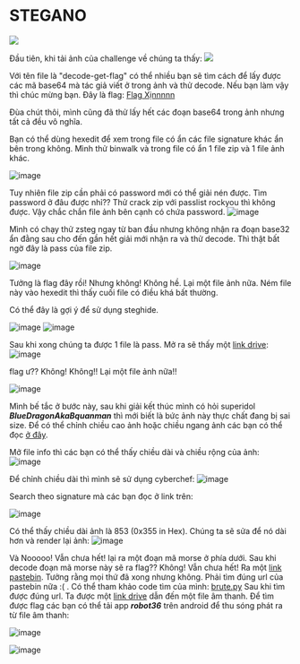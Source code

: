 # STEGANO
![](https://github.com/northern-cyber/CTF/blob/main/WannaOne2022/WU/challenge.png)

Đầu tiên, khi tải ảnh của challenge về chúng ta thấy:
![](https://github.com/northern-cyber/CTF/blob/main/WannaOne2022/WU/decode-get-flag.png)

Với tên file là "decode-get-flag" có thể nhiều bạn sẽ tìm cách để lấy được các mã base64 mà tác giả viết ở trong ảnh và thử decode. Nếu bạn làm vậy thì chúc mừng bạn.
Đây là flag: [Flag Xịnnnnn]([https://bit.ly/3Wd1Myu](https://www.google.com/search?q=h%C3%ACnh+troll&sxsrf=ALiCzsazNaa9xanTQWF49caNg3sokJBp8Q:3667008736853&source=lnms&tbm=isch&sa=X&ved=2ahUKEwj4zOO8q4T7AhUl-jgGHahNBNoQ_AUoAXoECAIQAw&biw=730&bih=981&dpr=0.94#io.rc=BDbujqGIWFYSZM))

Đùa chút thôi, mình cũng đã thử lấy hết các đoạn base64 trong ảnh nhưng tất cả đều vô nghĩa.

Bạn có thể dùng hexedit để xem trong file có ẩn các file signature khác ẩn bên trong không. Mình thử binwalk và trong file có ẩn 1 file zip và 1 file ảnh khác.

![image](https://user-images.githubusercontent.com/65294114/207081272-9c0a27d0-14dd-4486-9642-949d668e1b86.png)

Tuy nhiên file zip cần phải có password mới có thể giải nén được. Tìm password ở đâu được nhỉ?? Thử crack zip với passlist rockyou thì không được. Vậy chắc chắn file ảnh bên cạnh có chứa password.
![image](https://user-images.githubusercontent.com/65294114/207084524-71a796f9-3e3f-4465-a1e6-dd7b0ed366ca.png)

Mình có chạy thử zsteg ngay từ ban đầu nhưng không nhận ra đoạn base32 ẩn đằng sau cho đến gần hết giải mới nhận ra và thử decode. Thì thật bất ngờ đây là pass của file zip.

![image](https://user-images.githubusercontent.com/65294114/207086324-e52a8094-920f-475a-af6d-4862af22c9f7.png)

Tưởng là flag đây rồi! Nhưng không! Không hề. Lại một file ảnh nữa. Ném file này vào hexedit thì thấy cuối file có điều khá bất thường.

Có thể đây là gợi ý để sử dụng steghide.

![image](https://user-images.githubusercontent.com/65294114/207093067-b110c881-ff71-45de-98c2-3ad73ed83c48.png)
![image](https://user-images.githubusercontent.com/65294114/207093379-f079440a-bbdf-4ea4-8afa-c661c3f31dff.png)

Sau khi xong chúng ta được 1 file là pass.
Mở ra sẽ thấy một [link drive](https://drive.google.com/file/d/1huVD4WvErpgr5Bhc3ArkXYNu4Hoe8kpk/view?usp=sharing):
![image](https://user-images.githubusercontent.com/65294114/207093550-647d3152-967c-483e-8f7e-625278e463eb.png)

flag ư?? Không! Không!! Lại một file ảnh nữa!!

![image](https://user-images.githubusercontent.com/65294114/207094574-fe695ad6-40c1-4476-9eef-1403faf6936b.png)

Mình bế tắc ở bước này, sau khi giải kết thúc mình có hỏi superidol ***BlueDragonAkaBquanman*** thì mới biết là bức ảnh này thực chất đang bị sai size. Để có thể chỉnh chiều cao ảnh hoặc chiều ngang ảnh các bạn có thể đọc [ở đây](https://blog.cyberhacktics.com/hiding-information-by-changing-an-images-height/).

Mở file info thì các bạn có thể thấy chiều dài và chiều rộng của ảnh:
![image](https://user-images.githubusercontent.com/65294114/207096477-2621013c-b051-4358-9364-a4b6a76d4f5b.png)

Để chỉnh chiều dài thì mình sẽ sử dụng cyberchef:
![image](https://user-images.githubusercontent.com/65294114/207096132-308fc85e-7272-4470-ace8-897cd81a8db0.png)

Search theo signature mà các bạn đọc ở link trên:

![image](https://user-images.githubusercontent.com/65294114/207096623-8c22fba1-af11-43ff-b2e8-01b1da719a10.png)

Có thể thấy chiều dài ảnh là 853 (0x355 in Hex). Chúng ta sẽ sửa để nó dài hơn và render lại ảnh:
![image](https://user-images.githubusercontent.com/65294114/207097175-238d0c87-781f-4857-8870-9e126aede9d3.png)

Và Nooooo! Vẫn chưa hết! lại ra một đoạn mã morse ở phía dưới. 
Sau khi decode đoạn mã morse này sẽ ra flag?? Không! Vẫn chưa hết! Ra một [link pastebin](https://kt.gy/tools.html#conv/https%3A%2F%2Fpastebin.com%2Fraw%2FM0V3YD43).
Tưởng rằng mọi thứ đã xong nhưng không. Phải tìm đúng url của pastebin nữa :( .
Có thể tham khảo code tìm của mình: [brute.py](https://github.com/northern-cyber/CTF/blob/main/WannaOne2022/WU/brute.py)
Sau khi tìm được đúng url. Ta được một [link drive](https://drive.google.com/file/d/1HrY6vWcSAOTXQT-DgOKc1E4VHDXqhfKY/view) dẫn đến một file âm thanh.
Để tìm được flag các bạn có thể tải app ***robot36*** trên android để thu sóng phát ra từ file âm thanh:

![image](https://user-images.githubusercontent.com/65294114/207100077-e6595c51-929e-4071-94b0-b40046c997e5.png)

![image](https://user-images.githubusercontent.com/65294114/207100727-88d1433c-0d02-4efb-a59e-49c7894a1299.png)


